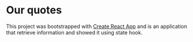# Our quotes

This project was bootstrapped with [Create React App](https://github.com/facebook/create-react-app) and is an application that retrieve information and showed it using state hook.